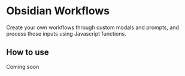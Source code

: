 # Obsidian Workflows

Create your own workflows through custom modals and prompts, and process those inputs using Javascript functions.

## How to use
Coming soon